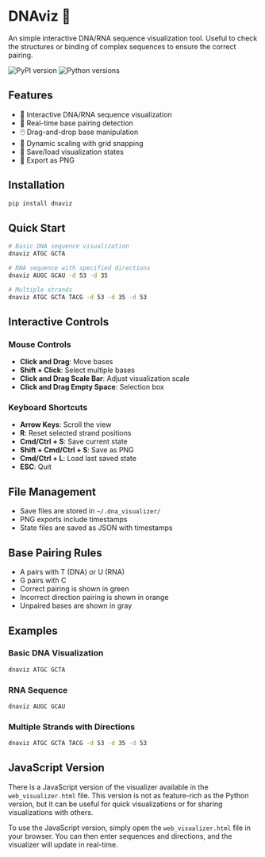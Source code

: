 # DNAviz 🧬

An simple interactive DNA/RNA sequence visualization tool. Useful to check the structures or binding of complex sequences to ensure the correct pairing.

![PyPI version](https://img.shields.io/pypi/v/dnaviz)
![Python versions](https://img.shields.io/pypi/pyversions/dnaviz)

## Features

- 🧬 Interactive DNA/RNA sequence visualization
- 🔄 Real-time base pairing detection
- 🖱️ Drag-and-drop base manipulation
- 📏 Dynamic scaling with grid snapping
- 💾 Save/load visualization states
- 📸 Export as PNG

## Installation

```bash
pip install dnaviz
```

## Quick Start

```bash
# Basic DNA sequence visualization
dnaviz ATGC GCTA

# RNA sequence with specified directions
dnaviz AUGC GCAU -d 53 -d 35

# Multiple strands
dnaviz ATGC GCTA TACG -d 53 -d 35 -d 53
```

## Interactive Controls

### Mouse Controls
- **Click and Drag**: Move bases
- **Shift + Click**: Select multiple bases
- **Click and Drag Scale Bar**: Adjust visualization scale
- **Click and Drag Empty Space**: Selection box

### Keyboard Shortcuts
- **Arrow Keys**: Scroll the view
- **R**: Reset selected strand positions
- **Cmd/Ctrl + S**: Save current state
- **Shift + Cmd/Ctrl + S**: Save as PNG
- **Cmd/Ctrl + L**: Load last saved state
- **ESC**: Quit

## File Management

- Save files are stored in `~/.dna_visualizer/`
- PNG exports include timestamps
- State files are saved as JSON with timestamps

## Base Pairing Rules

- A pairs with T (DNA) or U (RNA)
- G pairs with C
- Correct pairing is shown in green
- Incorrect direction pairing is shown in orange
- Unpaired bases are shown in gray

## Examples

### Basic DNA Visualization
```bash
dnaviz ATGC GCTA
```

### RNA Sequence
```bash
dnaviz AUGC GCAU
```

### Multiple Strands with Directions
```bash
dnaviz ATGC GCTA TACG -d 53 -d 35 -d 53
```


## JavaScript Version
There is a JavaScript version of the visualizer available in the `web_visualizer.html` file. This version is not as feature-rich as the Python version, but it can be useful for quick visualizations or for sharing visualizations with others.

To use the JavaScript version, simply open the `web_visualizer.html` file in your browser. You can then enter sequences and directions, and the visualizer will update in real-time.

